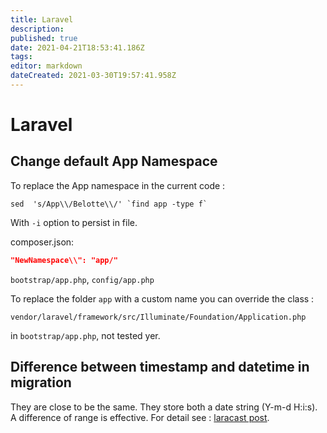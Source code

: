 ```yaml
---
title: Laravel
description: 
published: true
date: 2021-04-21T18:53:41.186Z
tags: 
editor: markdown
dateCreated: 2021-03-30T19:57:41.958Z
---
```


# Laravel

## Change default App Namespace

To replace the App namespace in the current code : 

```shell
sed  's/App\\/Belotte\\/' `find app -type f`
```

With `-i` option to persist in file.

composer.json:
```json
"NewNamespace\\": "app/"
```

`bootstrap/app.php`, `config/app.php`

To replace the folder `app` with a custom name you can override the class :

`vendor/laravel/framework/src/Illuminate/Foundation/Application.php`

in `bootstrap/app.php`, not tested yer.

## Difference between timestamp and datetime in migration

They are close to be the same. They store both a date string (Y-m-d H:i:s). A difference of range is effective. For detail see : [laracast post](https://laracasts.com/discuss/channels/laravel/migrations-timestamp-vs-datetime-vs-date-vs-timestamps?page=0).